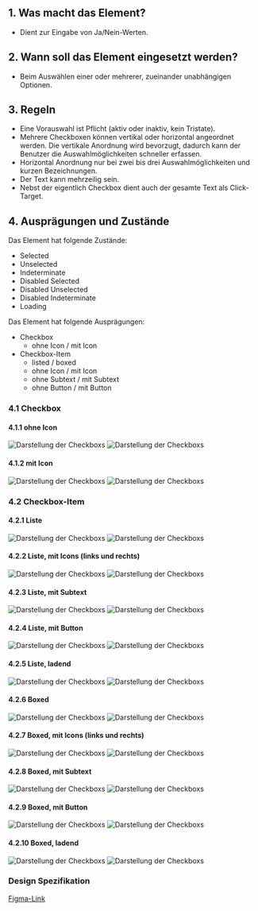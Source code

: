 ## 1. Was macht das Element?
*   Dient zur Eingabe von Ja/Nein-Werten.

## 2. Wann soll das Element eingesetzt werden?
*   Beim Auswählen einer oder mehrerer, zueinander unabhängigen Optionen.

## 3. Regeln
*   Eine Vorauswahl ist Pflicht (aktiv oder inaktiv, kein Tristate).
*   Mehrere Checkboxen können vertikal oder horizontal angeordnet werden. Die vertikale Anordnung wird bevorzugt, dadurch kann der Benutzer die Auswahlmöglichkeiten schneller erfassen.
*   Horizontal Anordnung nur bei zwei bis drei Auswahlmöglichkeiten und kurzen Bezeichnungen.
*   Der Text kann mehrzeilig sein.
*   Nebst der eigentlich Checkbox dient auch der gesamte Text als Click-Target.

## 4. Ausprägungen und Zustände
Das Element hat folgende Zustände:
*   Selected
*   Unselected
*   Indeterminate
*   Disabled Selected
*   Disabled Unselected
*   Disabled Indeterminate
*   Loading

Das Element hat folgende Ausprägungen:
*   Checkbox
    *   ohne Icon / mit Icon
*   Checkbox-Item
    *   listed / boxed
    *   ohne Icon / mit Icon
    *   ohne Subtext / mit Subtext
    *   ohne Button / mit Button

<label class="switch" style="display:none"><input type="checkbox"><span class="slider round"></span></label>

### 4.1 Checkbox
#### 4.1.1 ohne Icon
![Darstellung der Checkboxs](https://raw.githubusercontent.com/sbb-design-systems/design-system-mobile-documentation/doku-update/documentation/Checkbox/images/checkbox-default-light.png 'class: image light')
![Darstellung der Checkboxs](https://raw.githubusercontent.com/sbb-design-systems/design-system-mobile-documentation/doku-update/documentation/Checkbox/images/checkbox-default-dark.png 'class: image dark hide')

#### 4.1.2 mit Icon
![Darstellung der Checkboxs](https://raw.githubusercontent.com/sbb-design-systems/design-system-mobile-documentation/doku-update/documentation/Checkbox/images/checkbox-icon-light.png 'class: image light')
![Darstellung der Checkboxs](https://raw.githubusercontent.com/sbb-design-systems/design-system-mobile-documentation/doku-update/documentation/Checkbox/images/checkbox-icon-dark.png 'class: image dark hide')

### 4.2 Checkbox-Item
#### 4.2.1 Liste
![Darstellung der Checkboxs](https://raw.githubusercontent.com/sbb-design-systems/design-system-mobile-documentation/doku-update/documentation/Checkbox/images/checkbox-item-list-light.png 'class: image light')
![Darstellung der Checkboxs](https://raw.githubusercontent.com/sbb-design-systems/design-system-mobile-documentation/doku-update/documentation/Checkbox/images/checkbox-item-list-dark.png 'class: image dark hide')

#### 4.2.2 Liste, mit Icons (links und rechts)
![Darstellung der Checkboxs](https://raw.githubusercontent.com/sbb-design-systems/design-system-mobile-documentation/doku-update/documentation/Checkbox/images/checkbox-item-list-icon-light.png 'class: image light')
![Darstellung der Checkboxs](https://raw.githubusercontent.com/sbb-design-systems/design-system-mobile-documentation/doku-update/documentation/Checkbox/images/checkbox-item-list-icon-dark.png 'class: image dark hide')

#### 4.2.3 Liste, mit Subtext
![Darstellung der Checkboxs](https://raw.githubusercontent.com/sbb-design-systems/design-system-mobile-documentation/doku-update/documentation/Checkbox/images/checkbox-item-list-subtext-light.png 'class: image light')
![Darstellung der Checkboxs](https://raw.githubusercontent.com/sbb-design-systems/design-system-mobile-documentation/doku-update/documentation/Checkbox/images/checkbox-item-list-subtext-dark.png 'class: image dark hide')

#### 4.2.4 Liste, mit Button
![Darstellung der Checkboxs](https://raw.githubusercontent.com/sbb-design-systems/design-system-mobile-documentation/doku-update/documentation/Checkbox/images/checkbox-item-list-button-light.png 'class: image light')
![Darstellung der Checkboxs](https://raw.githubusercontent.com/sbb-design-systems/design-system-mobile-documentation/doku-update/documentation/Checkbox/images/checkbox-item-list-button-dark.png 'class: image dark hide')

#### 4.2.5 Liste, ladend
![Darstellung der Checkboxs](https://raw.githubusercontent.com/sbb-design-systems/design-system-mobile-documentation/doku-update/documentation/Checkbox/images/checkbox-item-list-loading-light.png 'class: image light')
![Darstellung der Checkboxs](https://raw.githubusercontent.com/sbb-design-systems/design-system-mobile-documentation/doku-update/documentation/Checkbox/images/checkbox-item-list-loading-dark.png 'class: image dark hide')

#### 4.2.6 Boxed
![Darstellung der Checkboxs](https://raw.githubusercontent.com/sbb-design-systems/design-system-mobile-documentation/doku-update/documentation/Checkbox/images/checkbox-item-boxed-light.png 'class: image light')
![Darstellung der Checkboxs](https://raw.githubusercontent.com/sbb-design-systems/design-system-mobile-documentation/doku-update/documentation/Checkbox/images/checkbox-item-boxed-dark.png 'class: image dark hide')

#### 4.2.7 Boxed, mit Icons (links und rechts)
![Darstellung der Checkboxs](https://raw.githubusercontent.com/sbb-design-systems/design-system-mobile-documentation/doku-update/documentation/Checkbox/images/checkbox-item-boxed-icon-light.png 'class: image light')
![Darstellung der Checkboxs](https://raw.githubusercontent.com/sbb-design-systems/design-system-mobile-documentation/doku-update/documentation/Checkbox/images/checkbox-item-boxed-icon-dark.png 'class: image dark hide')

#### 4.2.8 Boxed, mit Subtext
![Darstellung der Checkboxs](https://raw.githubusercontent.com/sbb-design-systems/design-system-mobile-documentation/doku-update/documentation/Checkbox/images/checkbox-item-boxed-subtext-light.png 'class: image light')
![Darstellung der Checkboxs](https://raw.githubusercontent.com/sbb-design-systems/design-system-mobile-documentation/doku-update/documentation/Checkbox/images/checkbox-item-boxed-subtext-dark.png 'class: image dark hide')

#### 4.2.9 Boxed, mit Button
![Darstellung der Checkboxs](https://raw.githubusercontent.com/sbb-design-systems/design-system-mobile-documentation/doku-update/documentation/Checkbox/images/checkbox-item-boxed-button-light.png 'class: image light')
![Darstellung der Checkboxs](https://raw.githubusercontent.com/sbb-design-systems/design-system-mobile-documentation/doku-update/documentation/Checkbox/images/checkbox-item-boxed-button-dark.png 'class: image dark hide')

#### 4.2.10 Boxed, ladend
![Darstellung der Checkboxs](https://raw.githubusercontent.com/sbb-design-systems/design-system-mobile-documentation/doku-update/documentation/Checkbox/images/checkbox-item-boxed-loading-light.png 'class: image light')
![Darstellung der Checkboxs](https://raw.githubusercontent.com/sbb-design-systems/design-system-mobile-documentation/doku-update/documentation/Checkbox/images/checkbox-item-boxed-loading-dark.png 'class: image dark hide')

### Design Spezifikation
[Figma-Link](https://www.figma.com/file/WOtLIam1xwrqcgnAITsEhV/Design-System-Mobile?node-id=33%3A3356)
